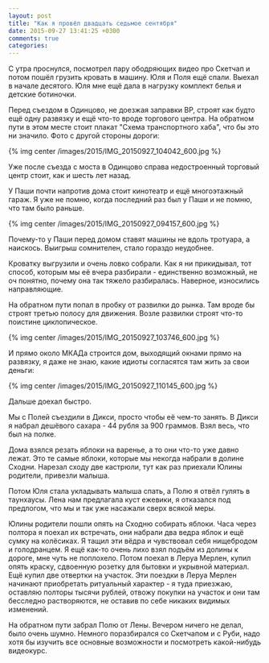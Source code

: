 ```yaml
---
layout: post
title: "Как я провёл двадцать седьмое сентября"
date: 2015-09-27 13:41:25 +0300
comments: true
categories: 
---
```

С утра проснулся, посмотрел пару ободряющих видео про Скетчап и потом пошёл грузить кровать в  машину. Юля и Поля ещё спали. Выехал в начале десятого. Юля мне ещё дала в нагрузку комплект белья и детские ботиночки.

Перед съездом в Одинцово, не доезжая заправки ВР, строят как будто ещё одну развязку и ещё что-то вроде торгового центра. На обратном пути в этом месте стоит плакат "Схема транспортного хаба", что бы это ни значило. Фото с другой стороны дороги:
 
{% img center /images/2015/IMG_20150927_104042_600.jpg %}

Уже после съезда с моста в Одинцово справа недостроенный торговый центр стоит, как и шесть лет назад.

У Паши почти напротив дома стоит кинотеатр и ещё многоэтажный гараж. Я уже не помню, когда последний раз был у Паши и не помню, что там было раньше.

{% img center /images/2015/IMG_20150927_094157_600.jpg %}

Почему-то у Паши перед домом ставят машины не вдоль тротуара, а наискось. Выигрыш сомнителен, стало гораздо неудобнее.

Кроватку выгрузили и очень ловко собрали. Как я ни прикидывал, тот способ, которым мы её вчера разбирали - единственно возможный, не оч понятно, почему она так тяжело разбиралась. Наверное, износились направляющие.

На обратном пути попал в пробку от развилки до рынка. Там вроде бы строят третью полосу для движения. Возле развилки строят что-то поистине циклопическое.

{% img center /images/2015/IMG_20150927_103746_600.jpg %}

И прямо около МКАДа строится дом, выходящий окнами прямо на развязку, я даже не знаю, какие идиоты согласятся там жить за свои деньги:

{% img center /images/2015/IMG_20150927_110145_600.jpg %}

Дальше доехал быстро. 

Мы  с Полей съездили в Дикси, просто чтобы её чем-то занять. В Дикси я набрал дешёвого сахара - 44 рубля за 900 граммов. Взял весь, что был на полке.

Дома взялся резать яблоки на варенье, а то они что-то уже давно лежат. Это те самые яблоки, которые мы некогда набрали в долине Сходни. Нарезал сходу две кастрюли, тут как раз приехали Юлины родители, привезли малыша. 

Потом Юля стала укладывать малыша спать, а Полю я отвёл гулять в таунхаусы. Лена нам предлагала куст ежевики, я отказался под предлогом, что мы и так уже насажали сверх всякой меры.

Юлины родители пошли опять на Сходню собирать яблоки. Часа через полтора я поехал их встречать, они набрали два ведра яблок и ещё сумку на колёсиках. Я тащил эти вёдра и чувствовал себя нищебродом и голодранцем. Я ещё как-то очень лихо взял подъём из долины к дороге, мне чуть не поплохело. Потом поехал в Леруа Мерлен, купил опять краску, сдвоенную розетку для бытовки и укрывной материал. Ещё купил две отвертки на участок. Эти поездки в Леруа Мерлен начинают приобретать ритуальный характер - я туда приезжаю, оставляю полторы тысячи рублей, отвожу покупки на участок и они там бесследно растворяются, не оставив по себе никаких видимых изменений. 

На обратном пути забрал Полю от Лены. Вечером ничего не делал, было очень шумно. Немного поразбирался со Скетчапом и с Руби, надо хотя бы изучить все основные возможности и посмотреть какой-нибудь видеокурс.


